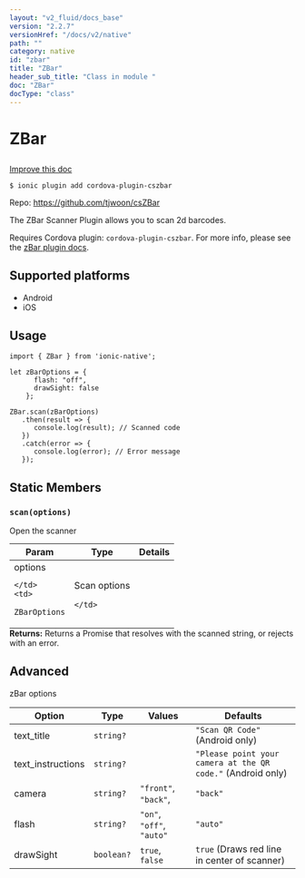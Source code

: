 ```yaml
---
layout: "v2_fluid/docs_base"
version: "2.2.7"
versionHref: "/docs/v2/native"
path: ""
category: native
id: "zbar"
title: "ZBar"
header_sub_title: "Class in module "
doc: "ZBar"
docType: "class"
---
```








<h1 class="api-title">
  
  ZBar
  

  

  

</h1>

<a class="improve-v2-docs" href="http://github.com/driftyco/ionic-native/edit/master/src/plugins/z-bar.ts#L0">
  Improve this doc
</a>



<!-- decorators -->


<pre><code>$ ionic plugin add cordova-plugin-cszbar</code></pre>
<p>Repo:
  <a href="https://github.com/tjwoon/csZBar">
    https://github.com/tjwoon/csZBar
  </a>
</p>

<!-- description -->

<p>The ZBar Scanner Plugin allows you to scan 2d barcodes.</p>
<p>Requires Cordova plugin: <code>cordova-plugin-cszbar</code>. For more info, please see the <a href="https://github.com/tjwoon/csZBar">zBar plugin docs</a>.</p>


<!-- @platforms tag -->
<h2>Supported platforms</h2>

<ul>
  <li>Android</li><li>iOS</li>
</ul>

<!-- @platforms tag end -->


<!-- @usage tag -->

<h2>Usage</h2>

<pre><code>import { ZBar } from &#39;ionic-native&#39;;

let zBarOptions = {
      flash: &quot;off&quot;,
      drawSight: false
    };

ZBar.scan(zBarOptions)
   .then(result =&gt; {
      console.log(result); // Scanned code
   })
   .catch(error =&gt; {
      console.log(error); // Error message
   });
</code></pre>




<!-- @property tags -->


<h2>Static Members</h2>

<div id="scan"></div>
<h3><code>scan(options)</code>
  
</h3>


Open the scanner


<table class="table param-table" style="margin:0;">
  <thead>
  <tr>
    <th>Param</th>
    <th>Type</th>
    <th>Details</th>
  </tr>
  </thead>
  <tbody>
  
  <tr>
    <td>
      options
      
      
    </td>
    <td>
      
<code>ZBarOptions</code>
    </td>
    <td>
      <p>Scan options</p>

      
    </td>
  </tr>
  
  </tbody>
</table>





<div class="return-value" markdown="1">
  <i class="icon ion-arrow-return-left"></i>
  <b>Returns:</b> 
 Returns a Promise that resolves with the scanned string, or rejects with an error.


</div>




<!-- methods on the class -->

<h2><a class="anchor" name="advanced" href="#advanced"></a>Advanced</h2>
<p>zBar options</p>
<table>
<thead>
<tr>
<th>Option</th>
<th>Type</th>
<th>Values</th>
<th>Defaults</th>
</tr>
</thead>
<tbody>
<tr>
<td>text_title</td>
<td><code>string?</code></td>
<td></td>
<td><code>&quot;Scan QR Code&quot;</code> (Android only)</td>
</tr>
<tr>
<td>text_instructions</td>
<td><code>string?</code></td>
<td></td>
<td><code>&quot;Please point your camera at the QR code.&quot;</code> (Android only)</td>
</tr>
<tr>
<td>camera</td>
<td><code>string?</code></td>
<td><code>&quot;front&quot;</code>, <code>&quot;back&quot;</code>,</td>
<td><code>&quot;back&quot;</code></td>
</tr>
<tr>
<td>flash</td>
<td><code>string?</code></td>
<td><code>&quot;on&quot;</code>, <code>&quot;off&quot;</code>, <code>&quot;auto&quot;</code></td>
<td><code>&quot;auto&quot;</code></td>
</tr>
<tr>
<td>drawSight</td>
<td><code>boolean?</code></td>
<td><code>true</code>, <code>false</code></td>
<td><code>true</code> (Draws red line in center of scanner)</td>
</tr>
</tbody>
</table>


<!-- other classes -->

<!-- end other classes -->

<!-- interfaces -->

<!-- end interfaces -->

<!-- related link --><!-- end content block -->


<!-- end body block -->

